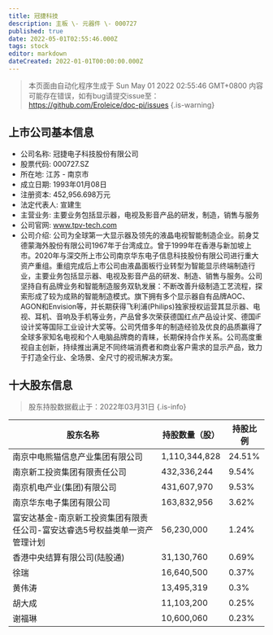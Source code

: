 ```yaml
---
title: 冠捷科技
description: 主板 \- 元器件 \- 000727
published: true
date: 2022-05-01T02:55:46.000Z
tags: stock
editor: markdown
dateCreated: 2022-01-01T00:00:00.000Z
---
```


> 本页面由自动化程序生成于 Sun May 01 2022 02:55:46 GMT+0800
> 内容可能存在错误，如有bug请提交issue至：https://github.com/Eroleice/doc-pi/issues
{.is-warning}

## 上市公司基本信息
- 公司名称: 冠捷电子科技股份有限公司
- 股票代码: 000727.SZ
- 所在地: 江苏 - 南京市
- 成立日期: 1993年01月08日
- 注册资本: 452,956.698万元
- 法定代表人: 宣建生
- 主营业务: 主要业务包括显示器，电视及影音产品的研发，制造，销售与服务
- 公司官网: www.tpv-tech.com
- 公司介绍: 公司为全球第一大显示器及领先的液晶电视智能制造企业。前身艾德蒙海外股份有限公司1967年于台湾成立。曾于1999年在香港与新加坡上市。2020年与深交所上市公司南京华东电子信息科技股份有限公司进行重大资产重组。重组完成后上市公司由液晶面板行业转型为智能显示终端制造行业，主要业务包括显示器、电视及影音产品的研发、制造、销售与服务。公司坚持自有品牌业务和智能制造服务双轨发展：不断改善升级制造工艺流程，探索形成了较为成熟的智能制造模式。旗下拥有多个显示器自有品牌AOC、AGON和Envision等，并长期获得飞利浦(Philips)独家授权运营其显示器、电视、耳机、音响及手机等业务，产品曾多次荣获德国红点产品设计奖、德国iF设计奖等国际工业设计大奖等。公司凭借多年的制造经验及优良的品质赢得了全球多家知名电视和个人电脑品牌商的青睐，长期保持合作关系。公司高度重视自主创新，持续推出满足不同终端消费者和商业客户需求的显示产品，致力于打造全行业、全场景、全尺寸的视讯解决方案。


## 十大股东信息
> 股东持股数据截止于：2022年03月31日
{.is-info}

| 股东名称 | 持股数量（股） | 持股比例 |
| --- | --- | --- |
| 南京中电熊猫信息产业集团有限公司 | 1,110,344,828 | 24.51% |
| 南京新工投资集团有限责任公司 | 432,336,244 | 9.54% |
| 南京机电产业(集团)有限公司 | 431,607,970 | 9.53% |
| 南京华东电子集团有限公司 | 163,832,956 | 3.62% |
| 富安达基金-南京新工投资集团有限责任公司-富安达睿选5号权益类单一资产管理计划 | 56,230,000 | 1.24% |
| 香港中央结算有限公司(陆股通) | 31,130,760 | 0.69% |
| 徐瑞 | 16,640,500 | 0.37% |
| 黄伟涛 | 13,495,319 | 0.3% |
| 胡大成 | 11,103,200 | 0.25% |
| 谢福琳 | 10,600,060 | 0.23% |




